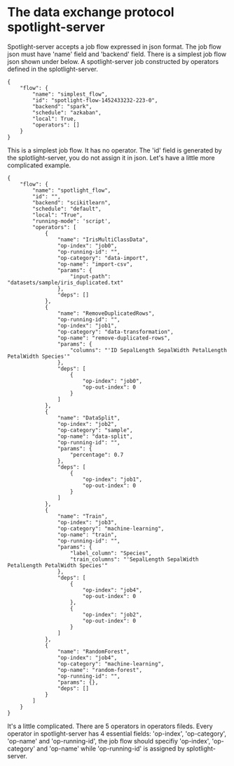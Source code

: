 # The data exchange protocol spotlight-server

Spotlight-server accepts a job flow expressed in json format. The job flow json must have 'name' field and 'backend' field. There is a simplest job flow json shown under below. A spotlight-server job constructed by operators defined in the splotlight-server.

    {
        "flow": {
            "name": "simplest_flow",
            "id": "spotlight-flow-1452433232-223-0",
            "backend": "spark",
            "schedule": "azkaban",
            "local": True,
            "operators": []
        }
    }

This is a simplest job flow. It has no operator. The 'id' field is generated by the splotlight-server, you do not assign it in json. Let's have a little more complicated example.

    {
        "flow": {
            "name": "spotlight_flow",
            "id": "",
            "backend": "scikitlearn",
            "schedule": "default",
            "local": "True",
            "running-mode": 'script',
            "operators": [
                {
                    "name": "IrisMultiClassData",
                    "op-index": "job0",
                    "op-running-id": "",
                    "op-category": "data-import",
                    "op-name": "import-csv",
                    "params": {
                        "input-path": "datasets/sample/iris_duplicated.txt"
                    },
                    "deps": []
                },
                {
                    "name": "RemoveDuplicatedRows",
                    "op-running-id": "",
                    "op-index": "job1",
                    "op-category": "data-transformation",
                    "op-name": "remove-duplicated-rows",
                    "params": {
                        "columns": "'ID SepalLength SepalWidth PetalLength PetalWidth Species'"
                    },
                    "deps": [
                        {
                            "op-index": "job0",
                            "op-out-index": 0
                        }
                    ]
                },
                {
                    "name": "DataSplit",
                    "op-index": "job2",
                    "op-category": "sample",
                    "op-name": "data-split",
                    "op-running-id": "",
                    "params": {
                        "percentage": 0.7
                    },
                    "deps": [
                        {
                            "op-index": "job1",
                            "op-out-index": 0
                        }
                    ]
                },
                {
                    "name": "Train",
                    "op-index": "job3",
                    "op-category": "machine-learning",
                    "op-name": "train",
                    "op-running-id": "",
                    "params": {
                        "label_column": "Species",
                        "train_columns": "'SepalLength SepalWidth PetalLength PetalWidth Species'"
                    },
                    "deps": [
                        {
                            "op-index": "job4",
                            "op-out-index": 0
                        },
                        {
                            "op-index": "job2",
                            "op-out-index": 0
                        }
                    ]
                },
                {
                    "name": "RandomForest",
                    "op-index": "job4",
                    "op-category": "machine-learning",
                    "op-name": "random-forest",
                    "op-running-id": "",
                    "params": {},
                    "deps": []
                }
            ]
        }
    }

It's a little complicated. There are 5 operators in operators fileds. Every operator in spotlight-server has 4 essential fields: 'op-index', 'op-category', 'op-name' and 'op-running-id', the job flow should specifiy 'op-index', 'op-category' and 'op-name' while 'op-running-id' is assigned by splotlight-server.
